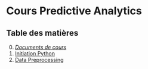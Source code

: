 # Cours Predictive Analytics

## Table des matières

0. [*Documents de cours*](/000-%5BTP%20Machine%20Learning%20COURS%5D)
1. [Initiation Python](/001-%5BTP%20Machine%20Learning%20Initiation_Python%5D)
2. [Data Preprocessing](/002-%5BTP%20Machine%20Learning%20Data_Preprocessing%5D)